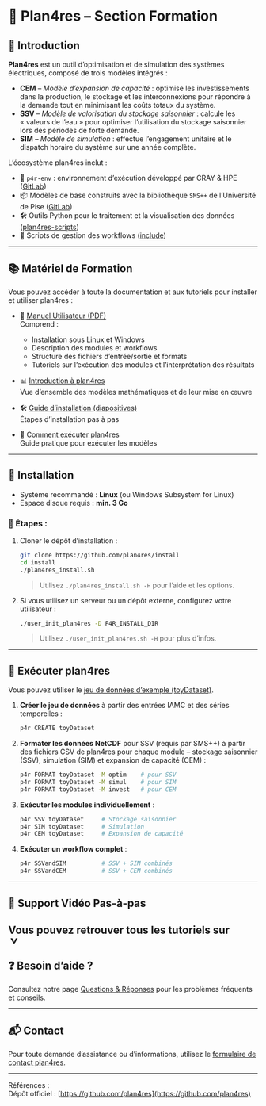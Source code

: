 # 🧰 Plan4res – Section Formation

## 📘 Introduction

**Plan4res** est un outil d’optimisation et de simulation des systèmes électriques, composé de trois modèles intégrés :

- **CEM** – *Modèle d’expansion de capacité* : optimise les investissements dans la production, le stockage et les interconnexions pour répondre à la demande tout en minimisant les coûts totaux du système.
- **SSV** – *Modèle de valorisation du stockage saisonnier* : calcule les « valeurs de l’eau » pour optimiser l’utilisation du stockage saisonnier lors des périodes de forte demande.
- **SIM** – *Modèle de simulation* : effectue l’engagement unitaire et le dispatch horaire du système sur une année complète.

L’écosystème plan4res inclut :
- 🔧 `p4r-env` : environnement d’exécution développé par CRAY & HPE ([GitLab](https://gitlab.com/cerl/plan4res/p4r-env))  
- 📦 Modèles de base construits avec la bibliothèque `SMS++` de l’Université de Pise ([GitLab](https://gitlab.com/smspp/smspp-project))  
- 🛠️ Outils Python pour le traitement et la visualisation des données ([plan4res-scripts](https://github.com/plan4res/plan4res-scripts))  
- 🔁 Scripts de gestion des workflows ([include](https://github.com/plan4res/include))  

---

## 📚 Matériel de Formation

Vous pouvez accéder à toute la documentation et aux tutoriels pour installer et utiliser plan4res :

- 📄 [Manuel Utilisateur (PDF)](https://github.com/plan4res/documentation/blob/main/plan4resUserManual.pdf)  
  Comprend :
  - Installation sous Linux et Windows
  - Description des modules et workflows
  - Structure des fichiers d’entrée/sortie et formats
  - Tutoriels sur l’exécution des modules et l’interprétation des résultats

- 📊 [Introduction à plan4res](https://github.com/OM4A-Training-Material/plan4res-Training-Material/blob/main/plan4resIntroduction.pdf)  
  Vue d’ensemble des modèles mathématiques et de leur mise en œuvre

- 🛠️ [Guide d’installation (diapositives)](https://github.com/OM4A-Training-Material/plan4res-Training-Material/blob/main/plan4resInstall.pdf)  
  Étapes d’installation pas à pas

- 🧪 [Comment exécuter plan4res](https://github.com/OM4A-Training-Material/plan4res-Training-Material/blob/main/plan4resRun.pdf)  
  Guide pratique pour exécuter les modèles

---

## 💾 Installation

- Système recommandé : **Linux** (ou Windows Subsystem for Linux)
- Espace disque requis : **min. 3 Go**

### 🔧 Étapes :
1. Cloner le dépôt d’installation :
   ```bash
   git clone https://github.com/plan4res/install
   cd install
   ./plan4res_install.sh
   ```
   > Utilisez `./plan4res_install.sh -H` pour l’aide et les options.

2. Si vous utilisez un serveur ou un dépôt externe, configurez votre utilisateur :
   ```bash
   ./user_init_plan4res -D P4R_INSTALL_DIR
   ```
   > Utilisez `./user_init_plan4res.sh -H` pour plus d’infos.

---

## 🚀 Exécuter plan4res

Vous pouvez utiliser le [jeu de données d’exemple (toyDataset)](https://github.com/plan4res/toyDataset).

1. **Créer le jeu de données** à partir des entrées IAMC et des séries temporelles :
   ```bash
   p4r CREATE toyDataset
   ```

2. **Formater les données NetCDF** pour SSV (requis par SMS++) à partir des fichiers CSV de plan4res pour chaque module – stockage saisonnier (SSV), simulation (SIM) et expansion de capacité (CEM) :
   ```bash
   p4r FORMAT toyDataset -M optim    # pour SSV
   p4r FORMAT toyDataset -M simul    # pour SIM
   p4r FORMAT toyDataset -M invest   # pour CEM
   ```

3. **Exécuter les modules individuellement** :
   ```bash
   p4r SSV toyDataset     # Stockage saisonnier
   p4r SIM toyDataset     # Simulation
   p4r CEM toyDataset     # Expansion de capacité
   ```

4. **Exécuter un workflow complet** :
   ```bash
   p4r SSVandSIM          # SSV + SIM combinés
   p4r SSVandCEM          # SSV + CEM combinés
   ```

---

## 🎥 Support Vidéo Pas-à-pas

Vous pouvez retrouver tous les tutoriels sur  
<a href="https://www.youtube.com/playlist?list=PLHN93NPePQ1IWXjwSWkLIyo6tAc0xT9Rd" target="_blank" style="text-decoration: none;">
  <img src="https://cdn.simpleicons.org/youtube/FF0000/16" alt="YouTube" height="16" style="vertical-align: text-bottom; margin-left: 4px;">
</a>
---

## ❓ Besoin d’aide ?

Consultez notre page [Questions & Réponses](docs/faq.md) pour les problèmes fréquents et conseils.

---

## 📬 Contact

Pour toute demande d’assistance ou d’informations, utilisez le [formulaire de contact plan4res](https://plan4res.github.io/contact/contact.html).

---

Références :  
Dépôt officiel : [https://github.com/plan4res](https://github.com/plan4res)
